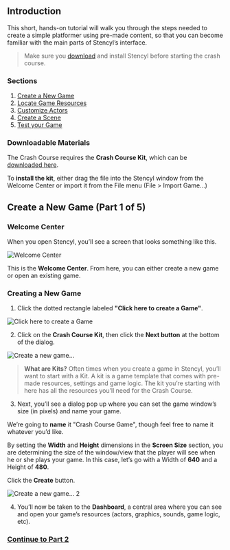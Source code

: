 ## Introduction
This short, hands-on tutorial will walk you through the steps needed to create a simple platformer using pre-made content, so that you can become familiar with the main parts of Stencyl’s interface.

> Make sure you [download](http://www.stencyl.com/stencyl/get/) and install Stencyl before starting the crash course.

### Sections
1. [Create a New Game](http://www.stencyl.com/help/viewArticle/143/)
2. [Locate Game Resources](http://www.stencyl.com/help/viewArticle/144/)
3. [Customize Actors](http://www.stencyl.com/help/viewArticle/145/)
4. [Create a Scene](http://www.stencyl.com/help/viewArticle/146/)
5. [Test your Game](http://www.stencyl.com/help/viewArticle/147/)


### Downloadable Materials
The Crash Course requires the **Crash Course Kit**, which can be [downloaded here](Crash%20Course%20Kit.stencyl).

To **install the kit**, either drag the file into the Stencyl window from the Welcome Center or import it from the File menu (File > Import Game…)

## Create a New Game (Part 1 of 5)
### Welcome Center
When you open Stencyl, you’ll see a screen that looks something like this.

![Welcome Center](https://raw.githubusercontent.com/Stencyl/stencylpedia/master/crash-course-1/images/crash-course-1.png)

This is the **Welcome Center**. From here, you can either create a new game or open an existing game.

### Creating a New Game
1) Click the dotted rectangle labeled **"Click here to create a Game"**.

![Click here to create a Game](https://raw.githubusercontent.com/Stencyl/stencylpedia/master/crash-course-1/images/crash-course-2.png)

2) Click on the **Crash Course Kit**, then click the **Next button** at the bottom of the dialog.

![Create a new game...](https://raw.githubusercontent.com/Stencyl/stencylpedia/master/crash-course-1/images/crash-course-3.png)

> **What are Kits?** Often times when you create a game in Stencyl, you’ll want to start with a Kit. A kit is a game template that comes with pre-made resources, settings and game logic. The kit you’re starting with here has all the resources you’ll need for the Crash Course.

3) Next, you’ll see a dialog pop up where you can set the game window’s size (in pixels) and name your game.

We’re going to **name** it "Crash Course Game", though feel free to name it whatever you’d like.

By setting the **Width** and **Height** dimensions in the **Screen Size** section, you are determining the size of the window/view that the player will see when he or she plays your game. In this case, let’s go with a Width of **640** and a Height of **480**. 

Click the **Create** button.

![Create a new game... 2](https://raw.githubusercontent.com/Stencyl/stencylpedia/master/crash-course-1/images/crash-course-4.png)

4) You’ll now be taken to the **Dashboard**, a central area where you can see and open your game’s resources (actors, graphics, sounds, game logic, etc).

### [Continue to Part 2](http://www.stencyl.com/help/viewArticle/144/)